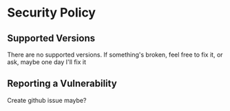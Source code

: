 # Security Policy

## Supported Versions
There are no supported versions. If something's broken, feel free to fix it, or ask, maybe one day I'll fix it

## Reporting a Vulnerability

Create github issue maybe?
